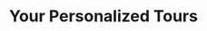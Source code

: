 ---
title: "Your Personalized Tours"
address: "7A Norglen Road, Belfast, Co. Antrim, BT11 8EA"
tel: "+44 (0)28 9022 3732"
county: "Antrim"
category: "Chauffeur Services"
type: "Content"
lat: "54.58753967285156"
lng: "-5.989780902862549"
---